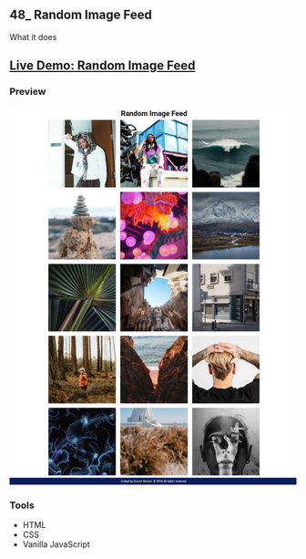 ## 48_ Random Image Feed

What it does

## [Live Demo: Random Image Feed]()

### Preview

!["HomePage"](./HomePage.png)

### Tools
- HTML
- CSS
- Vanilla JavaScript